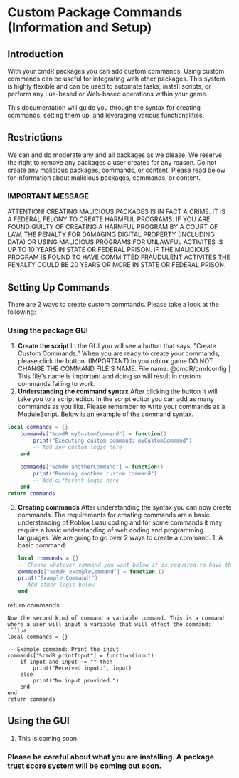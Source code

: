 # Custom Package Commands (Information and Setup)

## Introduction
With your cmdR packages you can add custom commands. Using custom commands can be useful for integrating with other packages. This system is highly flexible and can be used to automate tasks, install scripts, or perform any Lua-based or Web-based operations within your game.

This documentation will guide you through the syntax for creating commands, setting them up, and leveraging various functionalities.

## Restrictions
We can and do moderate any and all packages as we please. We reserve the right to remove any packages a user creates for any reason. Do not create any malicious packages, commands, or content. Please read below for information about malicious packages, commands, or content.
### IMPORTANT MESSAGE
ATTENTION! CREATING MALICIOUS PACKAGES IS IN FACT A CRIME. IT IS A FEDERAL FELONY TO CREATE HARMFUL PROGRAMS. IF YOU ARE FOUND GUILTY OF CREATING A HARMFUL PROGRAM BY A COURT OF LAW, THE PENALTY FOR DAMAGING DIGITAL PROPERTY (INCLUDING DATA) OR USING MALICIOUS PROGRAMS FOR UNLAWFUL ACTIVITES IS UP TO 10 YEARS IN STATE OR FEDERAL PRISON. IF THE MALICIOUS PROGRAM IS FOUND TO HAVE COMMITTED FRAUDULENT ACTIVITES THE PENALTY COULD BE 20 YEARS OR MORE IN STATE OR FEDERAL PRISON.

## Setting Up Commands

There are 2 ways to create custom commands. Please take a look at the following:

### Using the package GUI

1. **Create the script** In the GUI you will see a button that says: "Create Custom Commands." When you are ready to create your commands, please click the button.
(IMPORTANT) In you roblox game DO NOT CHANGE THE COMMAND FILE'S NAME. File name: @cmdR/cmdconfig | This file's name is important and doing so will result in custom commands failing to work.
2. **Understanding the command syntax** After clicking the button it will take you to a script editor.  In the script editor you can add as many commands as you like. Please remember to write your commands as a ModuleScript. Below is an example of the command syntax.
```lua
local commands = {}
    commands["%cmdR myCustomCommand"] = function()
        print("Executing custom command: myCustomCommand")
        -- Add any custom logic here
    end
    
    commands["%cmdR anotherCommand"] = function()
        print("Running another custom command")
        -- Add different logic here
    end
return commands
```
3. **Creating commands** After understanding the syntax you can now create commands. The requirements for creating commands are a basic understanding of Roblox Luau coding and for some commands it may require a basic understanding of web coding and programming languages. We are going to go over 2 ways to create a command. 1: A basic command:
   ```lua
   local commands = {}
   -- Choose whatever command you want below it is required to have the % sign:
   commands["%cmdR exampleCommand"] = function ()
   print("Example Command!")
   -- Add other logic below
   end
return commands
```    
Now the second kind of command a variable command. This is a command where a user will input a variable that will effect the command:
```lua
local commands = {}

-- Example command: Print the input
commands["%cmdR printInput"] = function(input)
	if input and input ~= "" then
		print("Received input:", input)
	else
		print("No input provided.")
	end
end
return commands
```
## Using the GUI
1. This is coming soon.
### Please be careful about what you are installing. A package trust score system will be coming out soon.
